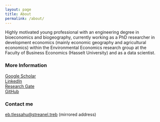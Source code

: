 ```yaml
---
layout: page
title: About
permalink: /about/
---
```


Highly motivated young professional with an engineering degree in bioeconomics and biogeography, currently working as a PhD researcher in development economics (mainly economic geography and agricultural economics) within the Environmental Economics research group at the Faculty of Business Economics (Hasselt University) and as a data scientist. 

### More Information

[Google Scholar](https://scholar.google.be/citations?user=RP4y7_8AAAAJ&hl=nl)  
[LinkedIn](https://www.linkedin.com/in/bertlenaerts)  
[Research Gate](https://www.researchgate.net/profile/Bert_Lenaerts/publications)  
[GitHub](https://github.com/BertLenaerts)

### Contact me

[eb.tlessahu@streanel.treb](mailto:eb.tlessahu@streanel.treb) (mirrored address)
